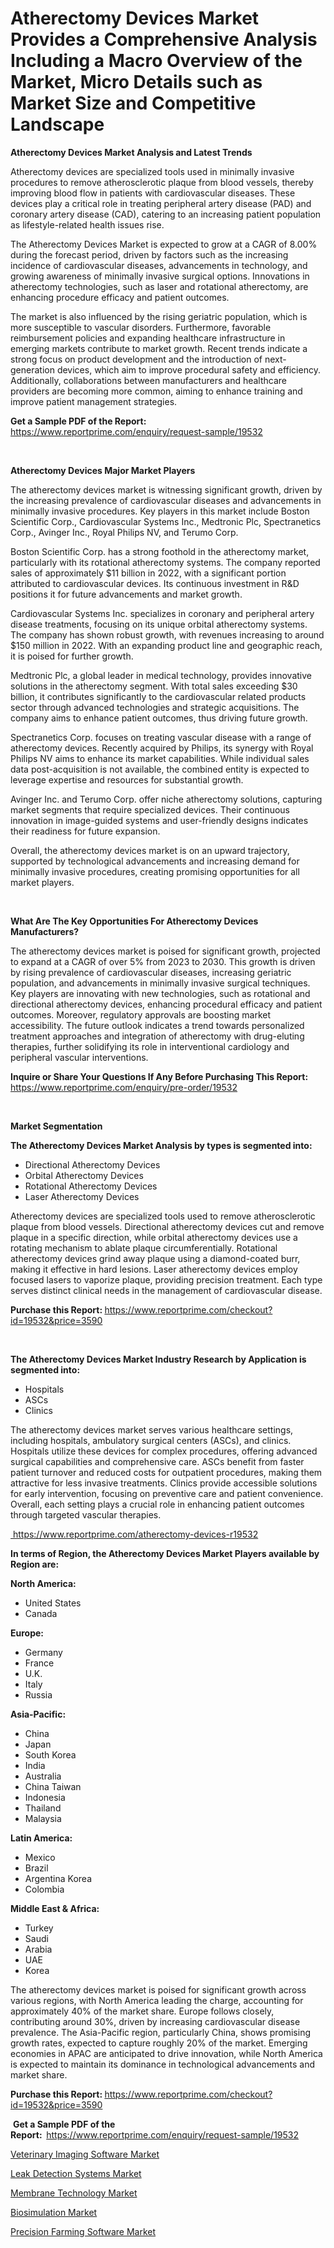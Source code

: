 <p><h1>Atherectomy Devices Market Provides a Comprehensive Analysis Including a Macro Overview of the Market, Micro Details such as Market Size and Competitive Landscape</h1></p><p><strong>Atherectomy Devices Market Analysis and Latest Trends</strong></p>
<p><p>Atherectomy devices are specialized tools used in minimally invasive procedures to remove atherosclerotic plaque from blood vessels, thereby improving blood flow in patients with cardiovascular diseases. These devices play a critical role in treating peripheral artery disease (PAD) and coronary artery disease (CAD), catering to an increasing patient population as lifestyle-related health issues rise.</p><p>The Atherectomy Devices Market is expected to grow at a CAGR of 8.00% during the forecast period, driven by factors such as the increasing incidence of cardiovascular diseases, advancements in technology, and growing awareness of minimally invasive surgical options. Innovations in atherectomy technologies, such as laser and rotational atherectomy, are enhancing procedure efficacy and patient outcomes.</p><p>The market is also influenced by the rising geriatric population, which is more susceptible to vascular disorders. Furthermore, favorable reimbursement policies and expanding healthcare infrastructure in emerging markets contribute to market growth. Recent trends indicate a strong focus on product development and the introduction of next-generation devices, which aim to improve procedural safety and efficiency. Additionally, collaborations between manufacturers and healthcare providers are becoming more common, aiming to enhance training and improve patient management strategies.</p></p>
<p><strong>Get a Sample PDF of the Report:&nbsp;</strong> <a href="https://www.reportprime.com/enquiry/request-sample/19532?utm_campaign=1845&utm_medium=2&utm_source=Github&utm_content=ia&utm_term=23112024&utm_id=atherectomy-devices">https://www.reportprime.com/enquiry/request-sample/19532</a></p>
<p>&nbsp;</p>
<p><strong>Atherectomy Devices Major Market Players</strong></p>
<p><p>The atherectomy devices market is witnessing significant growth, driven by the increasing prevalence of cardiovascular diseases and advancements in minimally invasive procedures. Key players in this market include Boston Scientific Corp., Cardiovascular Systems Inc., Medtronic Plc, Spectranetics Corp., Avinger Inc., Royal Philips NV, and Terumo Corp.</p><p>Boston Scientific Corp. has a strong foothold in the atherectomy market, particularly with its rotational atherectomy systems. The company reported sales of approximately $11 billion in 2022, with a significant portion attributed to cardiovascular devices. Its continuous investment in R&D positions it for future advancements and market growth.</p><p>Cardiovascular Systems Inc. specializes in coronary and peripheral artery disease treatments, focusing on its unique orbital atherectomy systems. The company has shown robust growth, with revenues increasing to around $150 million in 2022. With an expanding product line and geographic reach, it is poised for further growth.</p><p>Medtronic Plc, a global leader in medical technology, provides innovative solutions in the atherectomy segment. With total sales exceeding $30 billion, it contributes significantly to the cardiovascular related products sector through advanced technologies and strategic acquisitions. The company aims to enhance patient outcomes, thus driving future growth.</p><p>Spectranetics Corp. focuses on treating vascular disease with a range of atherectomy devices. Recently acquired by Philips, its synergy with Royal Philips NV aims to enhance its market capabilities. While individual sales data post-acquisition is not available, the combined entity is expected to leverage expertise and resources for substantial growth.</p><p>Avinger Inc. and Terumo Corp. offer niche atherectomy solutions, capturing market segments that require specialized devices. Their continuous innovation in image-guided systems and user-friendly designs indicates their readiness for future expansion.</p><p>Overall, the atherectomy devices market is on an upward trajectory, supported by technological advancements and increasing demand for minimally invasive procedures, creating promising opportunities for all market players.</p></p>
<p>&nbsp;</p>
<p><strong>What Are The Key Opportunities For Atherectomy Devices Manufacturers?</strong></p>
<p><p>The atherectomy devices market is poised for significant growth, projected to expand at a CAGR of over 5% from 2023 to 2030. This growth is driven by rising prevalence of cardiovascular diseases, increasing geriatric population, and advancements in minimally invasive surgical techniques. Key players are innovating with new technologies, such as rotational and directional atherectomy devices, enhancing procedural efficacy and patient outcomes. Moreover, regulatory approvals are boosting market accessibility. The future outlook indicates a trend towards personalized treatment approaches and integration of atherectomy with drug-eluting therapies, further solidifying its role in interventional cardiology and peripheral vascular interventions.</p></p>
<p><strong>Inquire or Share Your Questions If Any Before Purchasing This Report:</strong> <a href="https://www.reportprime.com/enquiry/pre-order/19532?utm_campaign=1845&utm_medium=2&utm_source=Github&utm_content=ia&utm_term=23112024&utm_id=atherectomy-devices">https://www.reportprime.com/enquiry/pre-order/19532</a></p>
<p>&nbsp;</p>
<p><strong>Market Segmentation</strong></p>
<p><strong>The Atherectomy Devices Market Analysis by types is segmented into:</strong></p>
<p><ul><li>Directional Atherectomy Devices</li><li>Orbital Atherectomy Devices</li><li>Rotational Atherectomy Devices</li><li>Laser Atherectomy Devices</li></ul></p>
<p><p>Atherectomy devices are specialized tools used to remove atherosclerotic plaque from blood vessels. Directional atherectomy devices cut and remove plaque in a specific direction, while orbital atherectomy devices use a rotating mechanism to ablate plaque circumferentially. Rotational atherectomy devices grind away plaque using a diamond-coated burr, making it effective in hard lesions. Laser atherectomy devices employ focused lasers to vaporize plaque, providing precision treatment. Each type serves distinct clinical needs in the management of cardiovascular disease.</p></p>
<p><strong>Purchase this Report:&nbsp;</strong><a href="https://www.reportprime.com/checkout?id=19532&price=3590&utm_campaign=1845&utm_medium=2&utm_source=Github&utm_content=ia&utm_term=23112024&utm_id=atherectomy-devices">https://www.reportprime.com/checkout?id=19532&price=3590</a></p>
<p>&nbsp;</p>
<p><strong>The Atherectomy Devices Market Industry Research by Application is segmented into:</strong></p>
<p><ul><li>Hospitals</li><li>ASCs</li><li>Clinics</li></ul></p>
<p><p>The atherectomy devices market serves various healthcare settings, including hospitals, ambulatory surgical centers (ASCs), and clinics. Hospitals utilize these devices for complex procedures, offering advanced surgical capabilities and comprehensive care. ASCs benefit from faster patient turnover and reduced costs for outpatient procedures, making them attractive for less invasive treatments. Clinics provide accessible solutions for early intervention, focusing on preventive care and patient convenience. Overall, each setting plays a crucial role in enhancing patient outcomes through targeted vascular therapies.</p></p>
<p><a href="https://www.reportprime.com/atherectomy-devices-r19532?utm_campaign=1845&utm_medium=2&utm_source=Github&utm_content=ia&utm_term=23112024&utm_id=atherectomy-devices">&nbsp;https://www.reportprime.com/atherectomy-devices-r19532</a></p>
<p><strong>In terms of Region, the Atherectomy Devices Market Players available by Region are:</strong></p>
<p>
    <p> <strong> North America: </strong>
        <ul>
            <li>United States</li>
            <li>Canada</li>
        </ul>
        </p> 
    <p> <strong> Europe: </strong>
        <ul>
            <li>Germany</li>
            <li>France</li>
            <li>U.K.</li>
            <li>Italy</li>
            <li>Russia</li>
        </ul>
        </p> 
    <p> <strong> Asia-Pacific: </strong>
        <ul>
            <li>China</li>
            <li>Japan</li>
            <li>South Korea</li>
            <li>India</li>
            <li>Australia</li>
            <li>China Taiwan</li>
            <li>Indonesia</li>
            <li>Thailand</li>
            <li>Malaysia</li>
        </ul>
        </p> 
    <p> <strong> Latin America: </strong>
        <ul>
            <li>Mexico</li>
            <li>Brazil</li>
            <li>Argentina Korea</li>
            <li>Colombia</li>
        </ul>
        </p> 
    <p> <strong> Middle East & Africa: </strong>
        <ul>
            <li>Turkey</li>
            <li>Saudi</li>
            <li>Arabia</li>
            <li>UAE</li>
            <li>Korea</li>
        </ul>
    </p>
    </p>
<p><p>The atherectomy devices market is poised for significant growth across various regions, with North America leading the charge, accounting for approximately 40% of the market share. Europe follows closely, contributing around 30%, driven by increasing cardiovascular disease prevalence. The Asia-Pacific region, particularly China, shows promising growth rates, expected to capture roughly 20% of the market. Emerging economies in APAC are anticipated to drive innovation, while North America is expected to maintain its dominance in technological advancements and market share.</p></p>
<p><strong>Purchase this Report: </strong><a href="https://www.reportprime.com/checkout?id=19532&price=3590&utm_campaign=1845&utm_medium=2&utm_source=Github&utm_content=ia&utm_term=23112024&utm_id=atherectomy-devices">https://www.reportprime.com/checkout?id=19532&price=3590</a></p>
<p>&nbsp;<strong>Get a Sample PDF of the Report:&nbsp;&nbsp;</strong><a href="https://www.reportprime.com/enquiry/request-sample/19532?utm_campaign=1845&utm_medium=2&utm_source=Github&utm_content=ia&utm_term=23112024&utm_id=atherectomy-devices">https://www.reportprime.com/enquiry/request-sample/19532</a></p>
<p><strong></strong></p>
<p><p><a href="https://issuu.com/reportprime-2/docs/veterinary-imaging-software-market-_99393e7e78b667?utm_campaign=1845&utm_medium=2&utm_source=Github&utm_content=ia&utm_term=23112024&utm_id=atherectomy-devices">Veterinary Imaging Software Market</a></p><p><a href="https://www.linkedin.com/pulse/analysis-global-leak-detection-systems-market-type-application-4vgee?utm_campaign=1845&utm_medium=2&utm_source=Github&utm_content=ia&utm_term=23112024&utm_id=atherectomy-devices">Leak Detection Systems Market</a></p><p><a href="https://www.linkedin.com/pulse/detailed-insights-competitive-landscape-membrane-technology-hhqve?utm_campaign=1845&utm_medium=2&utm_source=Github&utm_content=ia&utm_term=23112024&utm_id=atherectomy-devices">Membrane Technology Market</a></p><p><a href="https://www.linkedin.com/pulse/latest-developments-biosimulation-industry-market-size-growing-jkkpe?utm_campaign=1845&utm_medium=2&utm_source=Github&utm_content=ia&utm_term=23112024&utm_id=atherectomy-devices">Biosimulation Market</a></p><p><a href="https://issuu.com/reportprime-2/docs/precision-farming-software-market-s_38c0892b8bacf1?utm_campaign=1845&utm_medium=2&utm_source=Github&utm_content=ia&utm_term=23112024&utm_id=atherectomy-devices">Precision Farming Software Market</a></p></p>